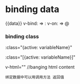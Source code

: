 binding data
===
{{data}}
v-bind: => :
v-on: => @
### binding class
:class="{active: variableName}"

:class="[{active: variableName}]"

v-html="" //banging html content

    绑定数据中可以用调用方法 返回值

